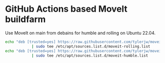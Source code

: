 # GitHub Actions based MoveIt buildfarm

Use MoveIt on main from debains for humble and rolling on Ubuntu 22.04.

```bash
echo "deb [trusted=yes] https://raw.githubusercontent.com/tylerjw/moveit_buildfarm/jammy-rolling/ ./" \
            | sudo tee /etc/apt/sources.list.d/moveit-rolling.list
echo "deb [trusted=yes] https://raw.githubusercontent.com/tylerjw/moveit_buildfarm/jammy-humble/ ./" \
            | sudo tee /etc/apt/sources.list.d/moveit-humble.list
```

